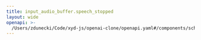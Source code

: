 ```yaml
---
title: input_audio_buffer.speech_stopped
layout: wide
openapi: >-
  /Users/zdunecki/Code/xyd-js/openai-clone/openapi.yaml#/components/schemas/RealtimeServerEventInputAudioBufferSpeechStopped
---
```


